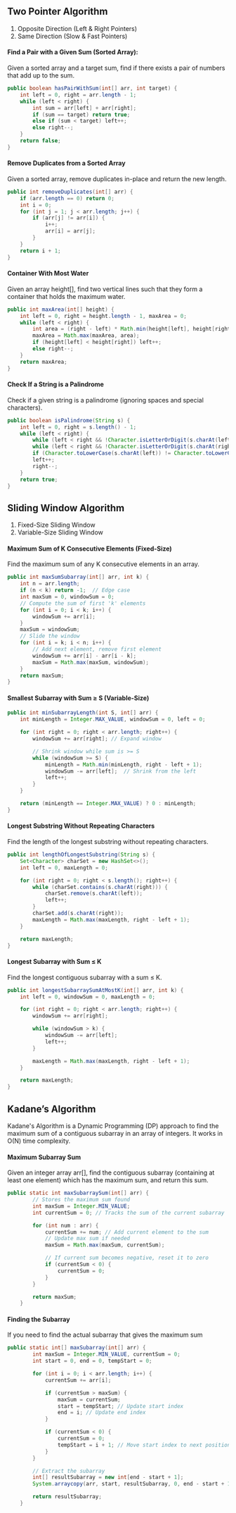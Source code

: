 ## Two Pointer Algorithm
1. Opposite Direction (Left & Right Pointers)  
2. Same Direction (Slow & Fast Pointers)
#### Find a Pair with a Given Sum (Sorted Array):  
Given a sorted array and a target sum, find if there exists a pair of numbers that add up to the sum.  
```java
public boolean hasPairWithSum(int[] arr, int target) {
    int left = 0, right = arr.length - 1;
    while (left < right) {
        int sum = arr[left] + arr[right];
        if (sum == target) return true;
        else if (sum < target) left++;
        else right--;
    }
    return false;
}
```
#### Remove Duplicates from a Sorted Array  
Given a sorted array, remove duplicates in-place and return the new length.  
```java
public int removeDuplicates(int[] arr) {
    if (arr.length == 0) return 0;
    int i = 0;
    for (int j = 1; j < arr.length; j++) {
        if (arr[j] != arr[i]) {
            i++;
            arr[i] = arr[j];
        }
    }
    return i + 1;
}
```
#### Container With Most Water  
Given an array height[], find two vertical lines such that they form a container that holds the maximum water.  
```java
public int maxArea(int[] height) {
    int left = 0, right = height.length - 1, maxArea = 0;
    while (left < right) {
        int area = (right - left) * Math.min(height[left], height[right]);
        maxArea = Math.max(maxArea, area);
        if (height[left] < height[right]) left++;
        else right--;
    }
    return maxArea;
}
```
#### Check If a String is a Palindrome  
Check if a given string is a palindrome (ignoring spaces and special characters).  
```java
public boolean isPalindrome(String s) {
    int left = 0, right = s.length() - 1;
    while (left < right) {
        while (left < right && !Character.isLetterOrDigit(s.charAt(left))) left++;
        while (left < right && !Character.isLetterOrDigit(s.charAt(right))) right--;
        if (Character.toLowerCase(s.charAt(left)) != Character.toLowerCase(s.charAt(right))) return false;
        left++;
        right--;
    }
    return true;
}
```
## Sliding Window Algorithm
1. Fixed-Size Sliding Window
2. Variable-Size Sliding Window
#### Maximum Sum of K Consecutive Elements (Fixed-Size)  
Find the maximum sum of any K consecutive elements in an array.
```java
public int maxSumSubarray(int[] arr, int k) {
    int n = arr.length;
    if (n < k) return -1;  // Edge case
    int maxSum = 0, windowSum = 0;
    // Compute the sum of first 'k' elements
    for (int i = 0; i < k; i++) {
        windowSum += arr[i];
    }
    maxSum = windowSum;
    // Slide the window
    for (int i = k; i < n; i++) {
        // Add next element, remove first element
        windowSum += arr[i] - arr[i - k];  
        maxSum = Math.max(maxSum, windowSum);
    }
    return maxSum;
}
```
#### Smallest Subarray with Sum ≥ S (Variable-Size)    
```java
public int minSubarrayLength(int S, int[] arr) {
    int minLength = Integer.MAX_VALUE, windowSum = 0, left = 0;

    for (int right = 0; right < arr.length; right++) {
        windowSum += arr[right]; // Expand window

        // Shrink window while sum is >= S
        while (windowSum >= S) {
            minLength = Math.min(minLength, right - left + 1);
            windowSum -= arr[left];  // Shrink from the left
            left++;
        }
    }

    return (minLength == Integer.MAX_VALUE) ? 0 : minLength;
}
```
#### Longest Substring Without Repeating Characters  
Find the length of the longest substring without repeating characters.  
```java
public int lengthOfLongestSubstring(String s) {
    Set<Character> charSet = new HashSet<>();
    int left = 0, maxLength = 0;

    for (int right = 0; right < s.length(); right++) {
        while (charSet.contains(s.charAt(right))) {
            charSet.remove(s.charAt(left));
            left++;
        }
        charSet.add(s.charAt(right));
        maxLength = Math.max(maxLength, right - left + 1);
    }

    return maxLength;
}
```
#### Longest Subarray with Sum ≤ K  
Find the longest contiguous subarray with a sum ≤ K.  
```java
public int longestSubarraySumAtMostK(int[] arr, int k) {
    int left = 0, windowSum = 0, maxLength = 0;

    for (int right = 0; right < arr.length; right++) {
        windowSum += arr[right];

        while (windowSum > k) {
            windowSum -= arr[left];
            left++;
        }

        maxLength = Math.max(maxLength, right - left + 1);
    }

    return maxLength;
}
```
## Kadane’s Algorithm  
Kadane's Algorithm is a Dynamic Programming (DP) approach to find the maximum sum of a contiguous subarray in an array of integers. It works in O(N) time complexity.  
#### Maximum Subarray Sum
Given an integer array arr[], find the contiguous subarray (containing at least one element) which has the maximum sum, and return this sum.  
```java
public static int maxSubarraySum(int[] arr) {
        // Stores the maximum sum found
        int maxSum = Integer.MIN_VALUE; 
        int currentSum = 0; // Tracks the sum of the current subarray

        for (int num : arr) {
            currentSum += num; // Add current element to the sum
            // Update max sum if needed
            maxSum = Math.max(maxSum, currentSum); 

            // If current sum becomes negative, reset it to zero
            if (currentSum < 0) {
                currentSum = 0;
            }
        }

        return maxSum;
    }
```
#### Finding the Subarray  
If you need to find the actual subarray that gives the maximum sum  
```java
public static int[] maxSubarray(int[] arr) {
        int maxSum = Integer.MIN_VALUE, currentSum = 0;
        int start = 0, end = 0, tempStart = 0;

        for (int i = 0; i < arr.length; i++) {
            currentSum += arr[i];

            if (currentSum > maxSum) {
                maxSum = currentSum;
                start = tempStart; // Update start index
                end = i; // Update end index
            }

            if (currentSum < 0) {
                currentSum = 0;
                tempStart = i + 1; // Move start index to next position
            }
        }

        // Extract the subarray
        int[] resultSubarray = new int[end - start + 1];
        System.arraycopy(arr, start, resultSubarray, 0, end - start + 1);

        return resultSubarray;
    }
```
